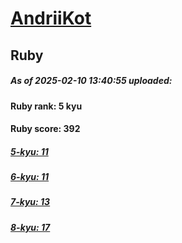# [AndriiKot](https://www.codewars.com/users/AndriiKot) 
## Ruby

##### As of 2025-02-10 13:40:55 uploaded:

#### Ruby rank: 5 kyu

#### Ruby score: 392

##### [5-kyu: 11](https://github.com/AndriiKot/Ruby__CodeWars/tree/main/kyu-5)

##### [6-kyu: 11](https://github.com/AndriiKot/Ruby__CodeWars/tree/main/kyu-6)

##### [7-kyu: 13](https://github.com/AndriiKot/Ruby__CodeWars/tree/main/kyu-7)

##### [8-kyu: 17](https://github.com/AndriiKot/Ruby__CodeWars/tree/main/kyu-8)


